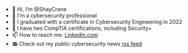 - 👋 Hi, I’m @ShayCrane
- 👀 I'm a cybersecurity professional
- 🌱 I graduated with a certificate in Cybersecurity Engineering in 2022 
- 💞️ I have two CompTIA certifications, including Security+ 
- 📫 How to reach me: [LinkedIn.com](https://www.linkedin.com/in/shaycrane/)
- :radio: Check out my public cybersecurity news [rss feed](www.shaycrane.com)

<!---
ShayCrane/ShayCrane is a ✨ special ✨ repository because its `README.md` (this file) appears on your GitHub profile.
You can click the Preview link to take a look at your changes.
--->
